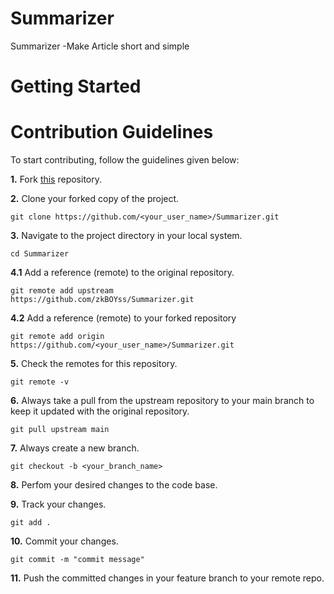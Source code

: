 # Summarizer
Summarizer -Make Article short and simple
# Getting Started

# Contribution Guidelines

To start contributing, follow the guidelines given below:

**1.** Fork [this](https://github.com/zkBOYss/Summarizer.git) repository.

**2.** Clone your forked copy of the project.

```
git clone https://github.com/<your_user_name>/Summarizer.git
```

**3.** Navigate to the project directory in your local system.

```
cd Summarizer
```

**4.1** Add a reference (remote) to the original repository.

```
git remote add upstream
https://github.com/zkBOYss/Summarizer.git

```

**4.2** Add a reference (remote) to your forked repository

```
git remote add origin
https://github.com/<your_user_name>/Summarizer.git
```

**5.** Check the remotes for this repository.

```
git remote -v
```

**6.** Always take a pull from the upstream repository to your main branch to keep it updated with the original repository.

```
git pull upstream main
```

**7.** Always create a new branch.

```
git checkout -b <your_branch_name>
```

**8.** Perfom your desired changes to the code base.

**9.** Track your changes.

```
git add .
```

**10.** Commit your changes.

```
git commit -m "commit message"
```

**11.** Push the committed changes in your feature branch to your remote repo.

```
